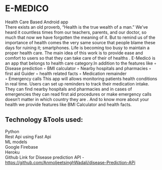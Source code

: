 # E-MEDICO
Health Care Based Android app
<br>
There exists an old proverb, “Health is the true wealth of a man.” We’ve heard it countless times from our teachers, parents, and our doctor, so much that now we have forgotten the meaning of it. But to remind us of the importance of health comes the very same source that people blame these days for ruining it; smartphones.
Life is becoming too busy to maintain a proper health care. The main idea of this work is to provide ease and comfort to users so that they can take care of their of healths . 
E-Medicó is an app that belongs to health care category.In addition to the features like 
	◦	Disease prediction
	◦	BMI calculator
	◦	Nearby hospitals and pharmacies 
	◦	first aid  Guider 
	◦	health related facts 
	◦	Medication remainder  
	◦	Emergency calls 
This app will allows monitoring patients health conditions in real time. Users can set up reminders to track their medication intake. They can find nearby hospitals and pharmacies and in cases of emergencies they can read first aid procedures or make emergency calls doesn’t matter in which country they  are . And to know more about your health we provide features like BMI Calculator and health facts.
## Technology &Tools used:
Python<br> 
Rest Api using Fast Api<br>
ML models<br>
Google Firebase<br>
Heroku<br>
Github Link for Disease prediction API -https://github.com/AnmoljeetsinghWadali/disease-Prediction-APi
<br>
